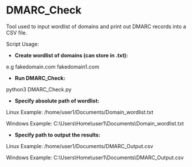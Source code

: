 # DMARC_Check
Tool used to input wordlist of domains and print out DMARC records into a CSV file.

Script Usage:
- **Create wordlist of domains (can store in .txt):**
  
e.g fakedomain.com
    fakedomain1.com
  
- **Run DMARC_Check:**
  
python3 DMARC_Check.py

- **Specify absolute path of wordlist:**
  
Linux Example: /home/user1/Documents/Domain_wordlist.txt

Windows Example: C:\Users\Home\user1\Documents\Domain_wordlist.txt

- **Specify path to output the results:**
  
Linux Example: /home/user1/Documents/DMARC_Output.csv

Windows Example: C:\Users\Home\user1\Documents\DMARC_Output.csv
